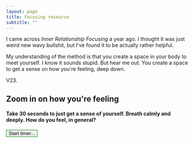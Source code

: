 ```yaml
---
layout: page
title: Focusing resource
subtitle: ""
---
```


<style type="text/css" rel="stylesheet">  
.hidden{ display: none; }
  
.button {
  float: left;
  border: 1px solid green;
}

.base-timer {
  position: relative;
  width: 300px;
  height: 300px;
}

.base-timer__svg {
  transform: scaleX(-1);
}

.base-timer__circle {
  fill: none;
  stroke: none;
}

.base-timer__path-elapsed {
  stroke-width: 7px;
  stroke: grey;
}

.base-timer__path-remaining {
  stroke-width: 7px;
  stroke-linecap: round;
  transform: rotate(90deg);
  transform-origin: center;
  transition: 1s linear all;
  fill-rule: nonzero;
  stroke: currentColor;
}

.base-timer__path-remaining.green {
  color: rgb(65, 184, 131);
}

.base-timer__path-remaining.orange {
  color: orange;
}

.base-timer__path-remaining.red {
  color: red;
}

.base-timer__label {
  position: absolute;
  width: 300px;
  height: 300px;
  top: 0;
  display: flex;
  align-items: center;
  justify-content: center;
  font-size: 48px;
}
</style>




I came across *Inner Relationship Focusing* a year ago. I thought it was just weird new wavy bullshit, but I've found it to be actually rather helpful.

My understanding of the method is that you create a space in your body to meet yourself. I know it sounds stupid. But hear me out. You create a space to get a sense on how you're feeling, deep down. 

V23.

<h2> Zoom in on how you're feeling </h2>
<!--Timer portion-->
<div id="Q0" class="">
  <h4> Take 30 seconds to just get a sense of yourself. Breath calmly and deeply. How do you feel, in general?</h4>
  <input id="timer1" type="button" class="button" value="Start timer..." />
<div id='countdown1'></div>
</div>

<!--Question one-->
<div id="Q1" class="hidden">
  <h4> Do you notice a weight to your body? Or a springiness? </h4>
  <button class="button option1">Feeling light</button> 
  <button class="button option1">Intermediate</button>
  <button class="button option1">Feeling heavy</button>
</div>

<!--Question two-->
<div id="Q2" class="hidden">
  <h4> Where in the body do I sense something taking my attention (e.g., tightness, pressure, a knocking feeling, ...)</h4>
  <button class="option2">My chest</button> 
  <button class="option2">My belly</button>
  <button class="option2">Elsewhere</button>
</div>

<!--Question three, with new timer...-->
<div id="Q3" class="hidden">
  <h4> Welcome the feeling, say "I am sensing ... in me, and I'm saying hello to that feeling"</h4>
  <div id='countdown2'></div>
</div>

<div id="Q4" class="hidden">
  <h4> "Try and characterize the feeling. For example, " </h4>
</div>



<script>
  

var Q0 = document.getElementById('Q0');
var Q1 = document.getElementById('Q1');
var Q2 = document.getElementById('Q2');
var btn1 = document.getElementsByClassName('option1');
var btn2 = document.getElementsByClassName('option2');

for(var i=0; i<btn1.length; i++){
    btn1[i].addEventListener("click", function(){ 
  Q2.className = ''; 
})
}

for(var i=0; i<btn2.length; i++){
    btn2[i].addEventListener("click", function(){ 
  Q3.className = ''; 
  countdown('countdown2', 20,'Q4');
})
}
  
  
  
  
  
  
  
  
  
  
// Countdown timer stuff  
function countdown(element, seconds, next_class) {
    // Fetch the display element
    seconds = seconds*100;
    var total_time=seconds;
    var el = document.getElementById(element);
    
    var nex = document.getElementById(next_class)
    
    
    

    // Set the timer
    var interval = setInterval(function() {
        if(seconds == 0) {
            clearInterval(interval);
            return;
        }
        if(seconds < (5)*100) {
          nex.className = '';
        }
        el.innerHTML = `
<div class="base-timer";>
  <svg class="base-timer__svg" viewBox="0 0 100 100" xmlns="http://www.w3.org/2000/svg">
    <g class="base-timer__circle">
      <circle class="base-timer__path-elapsed" cx="50" cy="50" r="25"></circle>
      <path id="base-timer-path-remaining" stroke-dasharray="`+ (seconds)/total_time*157 + ` 157" class="base-timer__path-remaining green" d="
          M 30, 30
          m -5, 20
          a 25,25 0 1,0 50,0
          a 25,25 0 1,0 -50,0
        "></path>
    </g>
  </svg>
  <span id="base-timer-label" class="base-timer__label">`+ Math.floor(seconds/100+0.5) +`</span>
</div>`;
        
    seconds--;
    }, 10); // Update every 10 ms
}

function fixedcount(element, seconds) {
    // Fetch the display element
    seconds = seconds*100;
    var total_time=seconds;
    var el = document.getElementById(element);
    // Set the timer
        el.innerHTML = `
<div class="base-timer";>
  <svg class="base-timer__svg" viewBox="0 0 100 100" xmlns="http://www.w3.org/2000/svg">
    <g class="base-timer__circle">
      <circle class="base-timer__path-elapsed" cx="50" cy="50" r="25"></circle>
      <path id="base-timer-path-remaining" stroke-dasharray="`+ (seconds)/total_time*157 + ` 157" class="base-timer__path-remaining green" d="
          M 30, 30
          m -5, 20
          a 25,25 0 1,0 50,0
          a 25,25 0 1,0 -50,0
        "></path>
    </g>
  </svg>
  <span id="base-timer-label" class="base-timer__label">`+ Math.floor(seconds/100+0.5) +`</span>
</div>`;
}



// Make buttons load timers
var start1 = document.getElementById('timer1');

fixedcount('countdown1', 30) 

start1.onclick = function() {
    countdown('countdown1', 30,'Q1');
}
</script>
